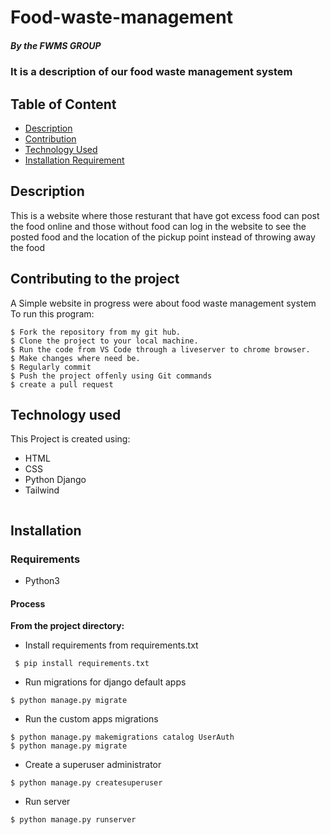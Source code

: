 # Food-waste-management

##### By the FWMS GROUP
### It is a description of our food waste management system

## Table of Content

+ [Description](#description)
+ [Contribution](#contribution)
+ [Technology Used](#technology-used)
+ [Installation Requirement](#Installation)


## Description
<p>This is a website where those resturant that have got excess food can post the food online and those without food can log in the website to see the posted food and the location of the pickup point instead of throwing away the food </p>


## Contributing to the project
A Simple website in progress were about food waste management system
To run this program:

```
$ Fork the repository from my git hub.
$ Clone the project to your local machine.
$ Run the code from VS Code through a liveserver to chrome browser.
$ Make changes where need be.
$ Regularly commit
$ Push the project offenly using Git commands
$ create a pull request

```
## Technology used
This Project is created using:
* HTML
* CSS
* Python Django
* Tailwind


```
```
## Installation 
### Requirements
* Python3
#### Process
 **From the project directory:**
* Install requirements from requirements.txt
```
 $ pip install requirements.txt
```
* Run migrations for django default apps
```
$ python manage.py migrate
```
* Run the custom apps migrations
```
$ python manage.py makemigrations catalog UserAuth
$ python manage.py migrate
```
* Create a superuser administrator
```
$ python manage.py createsuperuser
```
* Run server
```
$ python manage.py runserver
```




